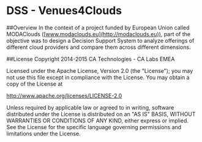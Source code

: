 DSS - Venues4Clouds
===================

##Overview
In the context of a project funded by European Union called MODAClouds ([www.modaclouds.eu](http://modaclouds.eu)), part of the objective was to design a Decision Support System to analyze offerings of different cloud providers and compare them across different dimensions.

##License
Copyright 2014-2015 CA Technologies - CA Labs EMEA

Licensed under the Apache License, Version 2.0 (the "License");
you may not use this file except in compliance with the License.
You may obtain a copy of the License at

  http://www.apache.org/licenses/LICENSE-2.0

Unless required by applicable law or agreed to in writing, software
distributed under the License is distributed on an "AS IS" BASIS,
WITHOUT WARRANTIES OR CONDITIONS OF ANY KIND, either express or implied.
See the License for the specific language governing permissions and
limitations under the License.
